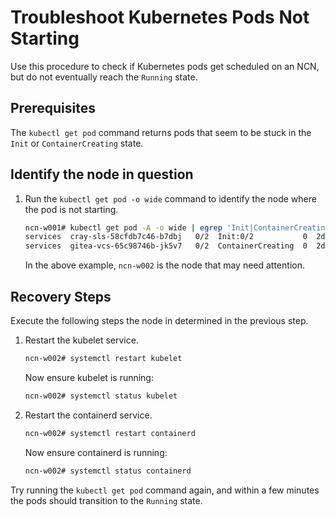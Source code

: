 # Troubleshoot Kubernetes Pods Not Starting

Use this procedure to check if Kubernetes pods get scheduled on an NCN, but do not eventually reach the `Running` state.

## Prerequisites

The `kubectl get pod` command returns pods that seem to be stuck in the `Init` or `ContainerCreating` state.

## Identify the node in question

1. Run the `kubectl get pod -o wide` command to identify the node where the pod is not starting.

    ```bash
    ncn-w001# kubectl get pod -A -o wide | egrep 'Init|ContainerCreating'
    services  cray-sls-58cfdb7c46-b7dbj   0/2  Init:0/2           0  2d22h   10.39.0.165  ncn-w002  <none>  <none>
    services  gitea-vcs-65c98746b-jk5v7   0/2  ContainerCreating  0  2d3h    10.47.0.104  ncn-w002  <none>  <none>
    ```

    In the above example, `ncn-w002` is the node that may need attention.

## Recovery Steps

Execute the following steps the node in determined in the previous step.

1. Restart the kubelet service.

   ```bash
   ncn-w002# systemctl restart kubelet
   ```

   Now ensure kubelet is running:

   ```bash
   ncn-w002# systemctl status kubelet
   ```

1. Restart the containerd service.

   ```bash
   ncn-w002# systemctl restart containerd
   ```

   Now ensure containerd is running:

   ```bash
   ncn-w002# systemctl status containerd
   ```

Try running the `kubectl get pod` command again, and within a few minutes the pods should transition to the `Running` state.

